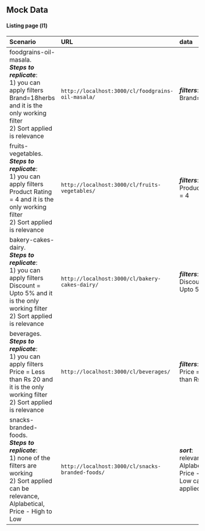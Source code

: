 ## Mock Data

#### Listing page (l1)


| Scenario | URL  |data|
| :-------- |:-------|:---|
| foodgrains-oil-masala.<br> ***Steps to replicate***:<br> 1) you can apply filters Brand=18herbs and it is the only working filter <br>2) Sort applied is relevance| `http://localhost:3000/cl/foodgrains-oil-masala/` | ***filters***: <br>Brand=18herbs |
| fruits-vegetables.<br> ***Steps to replicate***:<br> 1) you can apply filters Product Rating = 4 and it is the only working filter <br>2) Sort applied is relevance| `http://localhost:3000/cl/fruits-vegetables/` | ***filters***: <br>Product Rating = 4 |
| bakery-cakes-dairy.<br> ***Steps to replicate***:<br> 1) you can apply filters Discount = Upto 5% and it is the only working filter <br>2) Sort applied is relevance| `http://localhost:3000/cl/bakery-cakes-dairy/` | ***filters***: <br>Discount = Upto 5% |
| beverages.<br> ***Steps to replicate***:<br> 1) you can apply filters Price = Less than Rs 20 and it is the only working filter <br>2) Sort applied is relevance| `http://localhost:3000/cl/beverages/` | ***filters***: <br>Price = Less than Rs 20 |
| snacks-branded-foods.<br> ***Steps to replicate***:<br> 1) none of the filters are working <br>2) Sort applied can be relevance, Alplabetical, Price - High to Low| `http://localhost:3000/cl/snacks-branded-foods/` | ***sort***: <br>relevance, Alplabetical, Price - High to Low can be applied|
